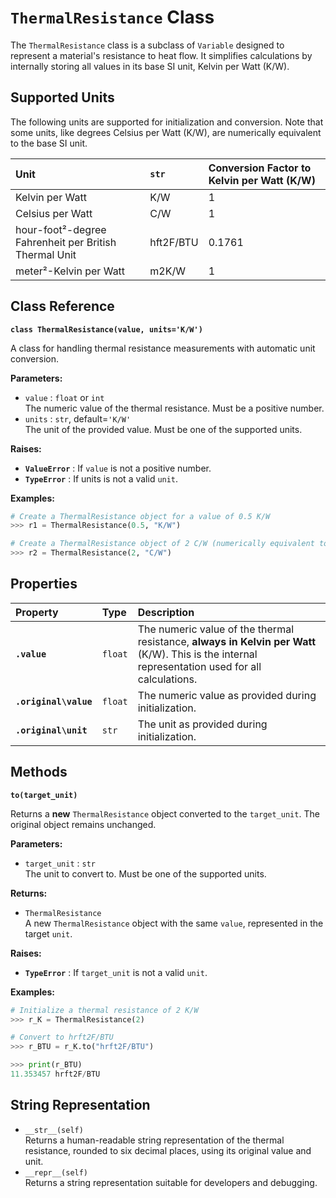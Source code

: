 # **`ThermalResistance` Class**

The `ThermalResistance` class is a subclass of `Variable` designed to represent a material's resistance to heat flow. It simplifies calculations by internally storing all values in its base SI unit, Kelvin per Watt (K/W).

## **Supported Units**

The following units are supported for initialization and conversion. Note that some units, like degrees Celsius per Watt (K/W), are numerically equivalent to the base SI unit.

| Unit | `str` | Conversion Factor to Kelvin per Watt (K/W) |
| :---- | :---- | :---- |
| Kelvin per Watt | K/W | 1 |
| Celsius per Watt | C/W | 1 |
| hour-foot²-degree Fahrenheit per British Thermal Unit | hft2F/BTU | 0.1761 |
| meter²-Kelvin per Watt | m2K/W | 1 |

## **Class Reference**

**`class ThermalResistance(value, units='K/W')`**

A class for handling thermal resistance measurements with automatic unit conversion.

**Parameters:**

* `value` : `float` or `int`  
  The numeric value of the thermal resistance. Must be a positive number.  
* `units` : `str`, default=`'K/W'`  
  The unit of the provided value. Must be one of the supported units.

**Raises:**

* **`ValueError`** : If `value` is not a positive number.  
* **`TypeError`** : If units is not a valid `unit`.

**Examples:**
```py
# Create a ThermalResistance object for a value of 0.5 K/W  
>>> r1 = ThermalResistance(0.5, "K/W")

# Create a ThermalResistance object of 2 C/W (numerically equivalent to 2 K/W)  
>>> r2 = ThermalResistance(2, "C/W")
```

## **Properties**

| Property | Type | Description |
| :---- | :---- | :---- |
| **`.value`** | `float` | The numeric value of the thermal resistance, **always in Kelvin per Watt** (K/W). This is the internal representation used for all calculations. |
| **`.original\value`** | `float` | The numeric value as provided during initialization. |
| **`.original\unit`** | `str` | The unit as provided during initialization. |

## **Methods**

**`to(target_unit)`**

Returns a **new** `ThermalResistance` object converted to the `target_unit`. The original object remains unchanged.

**Parameters:**

* `target_unit` : `str`  
  The unit to convert to. Must be one of the supported units.

**Returns:**

* `ThermalResistance`  
  A new `ThermalResistance` object with the same `value`, represented in the target `unit`.

**Raises:**

* **`TypeError`** : If `target_unit` is not a valid `unit`.

**Examples:**
```py
# Initialize a thermal resistance of 2 K/W  
>>> r_K = ThermalResistance(2)

# Convert to hrft2F/BTU  
>>> r_BTU = r_K.to("hrft2F/BTU")

>>> print(r_BTU)  
11.353457 hrft2F/BTU
```
## **String Representation**

* `__str__(self)`  
  Returns a human-readable string representation of the thermal resistance, rounded to six decimal places, using its original value and unit.  
* `__repr__(self)`  
  Returns a string representation suitable for developers and debugging.
